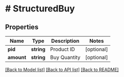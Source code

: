# # StructuredBuy

## Properties

Name | Type | Description | Notes
------------ | ------------- | ------------- | -------------
**pid** | **string** | Product ID | [optional] 
**amount** | **string** | Buy Quantity | [optional] 

[[Back to Model list]](../../README.md#documentation-for-models) [[Back to API list]](../../README.md#documentation-for-api-endpoints) [[Back to README]](../../README.md)
